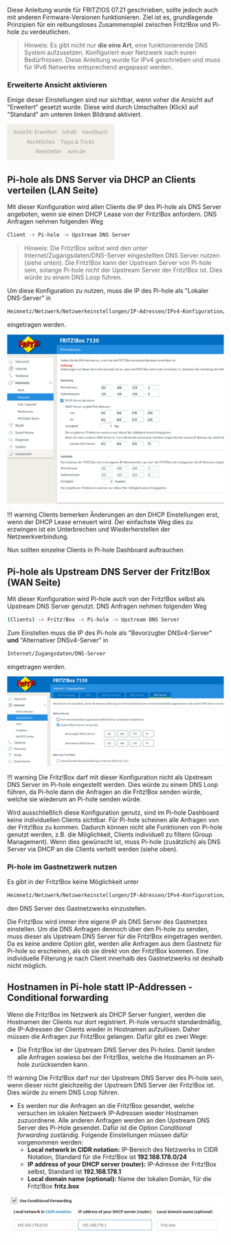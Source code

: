Diese Anleitung wurde für FRITZ!OS 07.21 geschrieben, sollte jedoch auch mit anderen Firmware-Versionen funktionieren. Ziel ist es, grundlegende Prinzipien für ein reibungsloses Zusammenspiel zwischen Fritz!Box und Pi-hole zu verdeutlichen.

> Hinweis:
Es gibt nicht nur **die eine Art**, eine funktionierende DNS System aufzusetzen.  Konfiguriert euer Netzwerk nach euren Bedürfnissen.
Diese Anleitung wurde für IPv4 geschrieben und muss für IPv6 Netwerke entsprechend angepasst werden.

### Erweiterte Ansicht aktivieren

Einige dieser Einstellungen sind nur sichtbar, wenn voher die Ansicht auf "Erweitert" gesetzt wurde. Diese wird durch Umschalten (Klick) auf "Standard" am unteren linken Bildrand aktiviert.

![Screenshot der Fritz!Box DHCP Einstellungen](../images/fritzbox-advanced-de.png)

## Pi-hole als DNS Server via DHCP an Clients verteilen (LAN Seite)

Mit dieser Konfiguration wird allen Clients die IP des Pi-hole als DNS Server angeboten, wenn sie einen DHCP Lease von der Fritz!Box anfordern.
DNS Anfragen nehmen folgenden Weg

```bash
Client -> Pi-hole -> Upstream DNS Server
```

> Hinweis:
Die Fritz!Box selbst wird den unter Internet/Zugangsdaten/DNS-Server eingestellten DNS Server nutzen (siehe unten).
Die Fritz!Box kann der Upstream Server von Pi-hole sein, solange Pi-hole nicht der Upstream Server der Fritz!Box ist. Dies würde zu einem DNS Loop führen.

Um diese Konfiguration zu nutzen, muss die IP des Pi-hole als "Lokaler DNS-Server" in

```bash
Heimnetz/Netzwerk/Netzwerkeinstellungen/IP-Adressen/IPv4-Konfiguration/Heimnetz
```

eingetragen werden.

![Screenshot der Fritz!Box DHCP Einstellungen](../images/fritzbox-dhcp-de.png)

!!! warning
Clients bemerken Änderungen an den DHCP Einstellungen erst, wenn der DHCP Lease erneuert wird. Der einfachste Weg dies zu erzwingen ist ein Unterbrechen und Wiederherstellen der Netzwerkverbindung.

Nun sollten einzelne Clients in Pi-hole Dashboard auftrauchen.

## Pi-hole als Upstream DNS Server der Fritz!Box (WAN  Seite)

Mit dieser Konfiguration wird Pi-hole  auch von der Fritz!Box selbst als Upstream DNS Server genutzt. DNS Anfragen nehmen folgenden Weg

```bash
(Clients) -> Fritz!Box -> Pi-hole -> Upstream DNS Server
```

Zum Einstellen muss die IP des Pi-hole als "Bevorzugter DNSv4-Server" **und** "Alternativer DNSv4-Server" in

```bash
Internet/Zugangsdaten/DNS-Server
```

eingetragen werden.

![Screenshot der Fritz!Box WAN DNS Konfiguration](../images/fritzbox-wan-dns-de.png)

!!! warning
    Die Fritz!Box darf mit dieser Konfiguration nicht als Upstream DNS Server im Pi-hole eingestellt werden. Dies würde zu einem DNS Loop führen, da Pi-hole dann die Anfragen an die Fritz!Box senden würde, welche sie wiederum an Pi-hole senden würde.

Wird ausschließlich diese Konfiguration genutz, sind im Pi-hole Dashboard keine individuellen Clients sichtbar. Für Pi-hole scheinen alle Anfragen von der Fritz!Box zu kommen. Dadurch können nicht alle Funktionen von Pi-hole genutzt werden, z.B. die Möglichkeit, Clients individuell zu filtern (Group Management). Wenn dies gewünscht ist, muss Pi-hole (zusätzlich) als DNS Server via DHCP an die Clients verteilt werden (siehe oben).

### Pi-hole im Gastnetzwerk nutzen

Es gibt in der Fritz!Box keine Möglichkeit unter

```bash
Heimnetz/Netzwerk/Netzwerkeinstellungen/IP-Adressen/IPv4-Konfiguration/Gastnetz
```

den DNS Server des Gastnetzwerks einzustellen.

Die Fritz!Box wird immer ihre eigene IP als DNS Server des Gastnetzes einstellen. Um die DNS Anfragen dennoch über den Pi-hole zu senden, muss dieser als Upstream DNS Server für die Fritz!Box eingetragen werden. Da es keine andere Option gibt, werden alle Anfragen aus dem Gastnetz für Pi-hole so erscheinen, als ob sie direkt von der Fritz!Box kommen. Eine individuelle Filterung je nach Client innerhalb des Gastnetzwerks ist deshalb nicht möglich.

## Hostnamen in Pi-hole statt IP-Addressen - Conditional forwarding

Wenn die Fritz!Box im Netzwerk als DHCP Server fungiert, werden die Hostnamen der Clients nur dort registriert. Pi-hole versucht standardmäßig, die IP-Adressen der Clients wieder in Hostnamen aufzulösen. Daher müssen die Anfragen zur Fritz!Box gelangen.
Dafür gibt es zwei Wege:

* Die Fritz!Box ist der Upstream DNS Server des Pi-holes. Damit landen alle Anfragen sowieso bei der Fritz!Box, welche die Hostnamen an Pi-hole zurücksenden kann.

!!! warning
    Die Fritz!Box darf nur der Upstream DNS Server des Pi-hole sein, wenn dieser nicht gleichzeitig der Upstream DNS Server der Fritz!Box ist. Dies würde zu einem DNS Loop führen.

* Es werden nur die Anfragen an die Fritz!Box gesendet, welche versuchen im lokalen Netzwerk IP-Adressen wieder Hostnamen zuzuordnene. Alle anderen Anfragen werden an den Upstream DNS Server des Pi-Hole gesendet. Dafür ist die Option *Conditional forwarding* zuständig.
Folgende Einstellungen müssen dafür vorgenommen werden:
    * **Local network in CIDR notation:** IP-Bereich des Netzwerks in CIDR Notation, Standard für die Fritz!Box ist **192.168.178.0/24**
    * **IP address of your DHCP server (router):** IP-Adresse der Fritz!Box selbst, Standard ist **192.168.178.1**
    * **Local domain name (optional):** Name der lokalen Domän, für die Fritz!Box **fritz.box**

![Screenshot der Conditional Forwarding Einstellungen](../images/conditional-forwarding.png)
